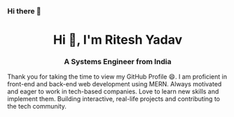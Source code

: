 ### Hi there 👋

<h1 align="center">Hi 👋, I'm Ritesh Yadav</h1>
<h3 align="center">A Systems Engineer from India</h3>
<p>Thank you for taking the time to view my GitHub Profile 😄. I am proficient in front-end and back-end web development using MERN. Always motivated and eager to work in tech-based companies. Love to learn new skills and implement them. Building interactive, real-life projects and contributing to the tech community.
